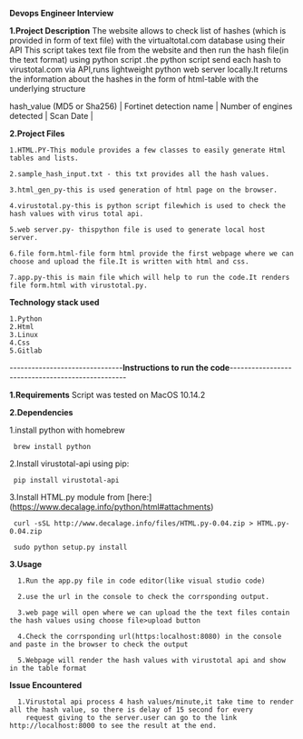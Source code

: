 **Devops Engineer Interview**

**1.Project Description**
The website allows  to check list of hashes (which is provided in form of text file) with the virtualtotal.com database using their API
This script takes text file from the website and then run the hash file(in the text format) using python script .the python script  send each hash
to virustotal.com via API,runs lightweight python web server locally.It returns the information about the hashes in the form of html-table
with the underlying structure

hash_value (MD5 or Sha256)  | Fortinet detection name | Number of engines detected | Scan Date |

**2.Project Files**

    1.HTML.PY-This module provides a few classes to easily generate Html tables and lists.

    2.sample_hash_input.txt - this txt provides all the hash values.

    3.html_gen_py-this is used generation of html page on the browser.

    4.virustotal.py-this is python script filewhich is used to check the hash values with virus total api.

    5.web server.py- thispython file is used to generate local host server.

    6.file form.html-file form html provide the first webpage where we can choose and upload the file.It is written with html and css.

    7.app.py-this is main file which will help to run the code.It renders file form.html with virustotal.py.


**Technology stack used**

    1.Python
    2.Html
    3.Linux
    4.Css
    5.Gitlab



-------------------------------**Instructions to run the code**-------------------------------------------------


**1.Requirements**
Script was tested on MacOS 10.14.2

**2.Dependencies**

  1.install python with homebrew

     brew install python
     
  2.Install virustotal-api using pip:

     pip install virustotal-api
  3.Install HTML.py module from [here:] (https://www.decalage.info/python/html#attachments)

     curl -sSL http://www.decalage.info/files/HTML.py-0.04.zip > HTML.py-0.04.zip

     sudo python setup.py install

**3.Usage**

      1.Run the app.py file in code editor(like visual studio code) 
    
      2.use the url in the console to check the corrsponding output.
    
      3.web page will open where we can upload the the text files contain the hash values using choose file>upload button
    
      4.Check the corrsponding url(https:localhost:8080) in the console and paste in the browser to check the output
    
      5.Webpage will render the hash values with virustotal api and show in the table format
      
**Issue Encountered**
      
      1.Virustotal api process 4 hash values/minute,it take time to render all the hash value, so there is delay of 15 second for every  
        request giving to the server.user can go to the link http://localhost:8000 to see the result at the end.

